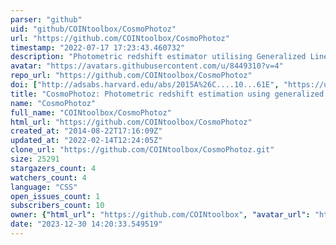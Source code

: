 ```yaml
---
parser: "github"
uid: "github/COINtoolbox/CosmoPhotoz"
url: "https://github.com/COINtoolbox/CosmoPhotoz"
timestamp: "2022-07-17 17:23:43.460732"
description: "Photometric redshift estimator utilising Generalized Linear Models."
avatar: "https://avatars.githubusercontent.com/u/8449310?v=4"
repo_url: "https://github.com/COINtoolbox/CosmoPhotoz"
doi: ["http://adsabs.harvard.edu/abs/2015A%26C....10...61E", "https://ui.adsabs.harvard.edu/abs/2014ascl.soft08018D/abstract"]
title: "CosmoPhotoz: Photometric redshift estimation using generalized linear models"
name: "CosmoPhotoz"
full_name: "COINtoolbox/CosmoPhotoz"
html_url: "https://github.com/COINtoolbox/CosmoPhotoz"
created_at: "2014-08-22T17:16:09Z"
updated_at: "2022-02-14T12:24:05Z"
clone_url: "https://github.com/COINtoolbox/CosmoPhotoz.git"
size: 25291
stargazers_count: 4
watchers_count: 4
language: "CSS"
open_issues_count: 1
subscribers_count: 10
owner: {"html_url": "https://github.com/COINtoolbox", "avatar_url": "https://avatars.githubusercontent.com/u/8449310?v=4", "login": "COINtoolbox", "type": "Organization"}
date: "2023-12-30 14:20:33.549519"
---
```

